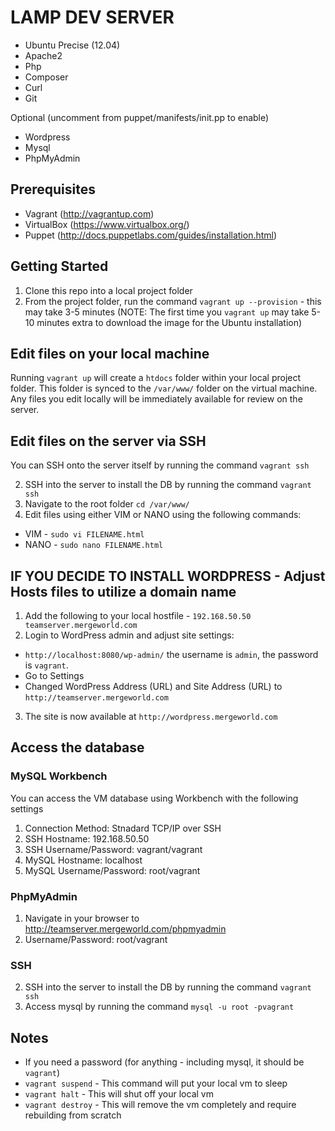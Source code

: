 # LAMP DEV SERVER
+ Ubuntu Precise (12.04)
+ Apache2
+ Php
+ Composer 
+ Curl
+ Git

Optional (uncomment from puppet/manifests/init.pp to enable)
+ Wordpress
+ Mysql
+ PhpMyAdmin

## Prerequisites
+ Vagrant (http://vagrantup.com)
+ VirtualBox (https://www.virtualbox.org/)
+ Puppet (http://docs.puppetlabs.com/guides/installation.html)

## Getting Started

1. Clone this repo into a local project folder
3. From the project folder, run the command `vagrant up --provision` - this may take 3-5 minutes (NOTE: The first time you `vagrant up` may take 5-10 minutes extra to download the image for the Ubuntu installation)

## Edit files on your local machine
Running `vagrant up` will create a `htdocs` folder within your local project folder. This folder is synced to the `/var/www/` folder on the virtual machine. Any files you edit locally will be immediately available for review on the server.

## Edit files on the server via SSH
You can SSH onto the server itself by running the command `vagrant ssh`

2. SSH into the server to install the DB by running the command `vagrant ssh`
3. Navigate to the root folder `cd /var/www/`
4. Edit files using either VIM or NANO using the following commands:
  + VIM - `sudo vi FILENAME.html`
  + NANO - `sudo nano FILENAME.html`

## IF YOU DECIDE TO INSTALL WORDPRESS - Adjust Hosts files to utilize a domain name

1. Add the following to your local hostfile - `192.168.50.50 teamserver.mergeworld.com`
2. Login to WordPress admin and adjust site settings:
  + `http://localhost:8080/wp-admin/` the username is `admin`, the password is `vagrant`.
  + Go to Settings
  + Changed WordPress Address (URL) and Site Address (URL) to `http://teamserver.mergeworld.com`
3. The site is now available at `http://wordpress.mergeworld.com`

## Access the database

### MySQL Workbench

You can access the VM database using Workbench with the following settings

1. Connection Method: Stnadard TCP/IP over SSH
2. SSH Hostname: 192.168.50.50
3. SSH Username/Password: vagrant/vagrant
4. MySQL Hostname: localhost 
5. MySQL Username/Password: root/vagrant

### PhpMyAdmin
1. Navigate in your browser to http://teamserver.mergeworld.com/phpmyadmin
2. Username/Password: root/vagrant

### SSH
2. SSH into the server to install the DB by running the command `vagrant ssh`
4. Access mysql by running the command `mysql -u root -pvagrant`

## Notes
* If you need a password (for anything - including mysql, it should be `vagrant`)
* `vagrant suspend` - This command will put your local vm to sleep
* `vagrant halt` - This will shut off your local vm
* `vagrant destroy` - This will remove the vm completely and require rebuilding from scratch




